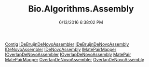 ﻿---
title: Bio.Algorithms.Assembly
date: 6/13/2016 6:38:02 PM
---

[Contig](T-Bio.Algorithms.Assembly.Contig.html)
[IDeBruijnDeNovoAssembler](T-Bio.Algorithms.Assembly.IDeBruijnDeNovoAssembler.html)
[IDeBruijnDeNovoAssembly](T-Bio.Algorithms.Assembly.IDeBruijnDeNovoAssembly.html)
[IDeNovoAssembler](T-Bio.Algorithms.Assembly.IDeNovoAssembler.html)
[IDeNovoAssembly](T-Bio.Algorithms.Assembly.IDeNovoAssembly.html)
[IMatePairMapper](T-Bio.Algorithms.Assembly.IMatePairMapper.html)
[IOverlapDeNovoAssembler](T-Bio.Algorithms.Assembly.IOverlapDeNovoAssembler.html)
[IOverlapDeNovoAssembly](T-Bio.Algorithms.Assembly.IOverlapDeNovoAssembly.html)
[MatePair](T-Bio.Algorithms.Assembly.MatePair.html)
[MatePairMapper](T-Bio.Algorithms.Assembly.MatePairMapper.html)
[OverlapDeNovoAssembler](T-Bio.Algorithms.Assembly.OverlapDeNovoAssembler.html)
[OverlapDeNovoAssembly](T-Bio.Algorithms.Assembly.OverlapDeNovoAssembly.html)
